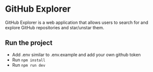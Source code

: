 # GitHub Explorer

GitHub Explorer is a web application that allows users to search for and explore GitHub repositories and star/unstar them.

## Run the project
- Add .env similar to .env.example and add your own github token
- Run `npm install`
- Run `npm run dev`
